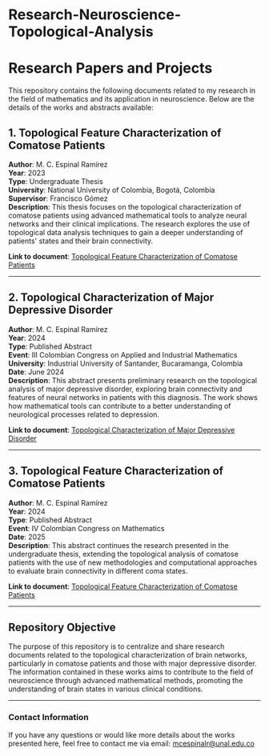 # Research-Neuroscience-Topological-Analysis

# Research Papers and Projects

This repository contains the following documents related to my research in the field of mathematics and its application in neuroscience. Below are the details of the works and abstracts available:

## 1. **Topological Feature Characterization of Comatose Patients**  
**Author**: M. C. Espinal Ramírez  
**Year**: 2023  
**Type**: Undergraduate Thesis  
**University**: National University of Colombia, Bogotá, Colombia  
**Supervisor**: Francisco Gómez  
**Description**: This thesis focuses on the topological characterization of comatose patients using advanced mathematical tools to analyze neural networks and their clinical implications. The research explores the use of topological data analysis techniques to gain a deeper understanding of patients' states and their brain connectivity.

**Link to document**: [Topological Feature Characterization of Comatose Patients](link)

---

## 2. **Topological Characterization of Major Depressive Disorder**  
**Author**: M. C. Espinal Ramírez  
**Year**: 2024  
**Type**: Published Abstract  
**Event**: III Colombian Congress on Applied and Industrial Mathematics  
**University**: Industrial University of Santander, Bucaramanga, Colombia  
**Date**: June 2024  
**Description**: This abstract presents preliminary research on the topological analysis of major depressive disorder, exploring brain connectivity and features of neural networks in patients with this diagnosis. The work shows how mathematical tools can contribute to a better understanding of neurological processes related to depression.

**Link to document**: [Topological Characterization of Major Depressive Disorder](link)

---

## 3. **Topological Feature Characterization of Comatose Patients**  
**Author**: M. C. Espinal Ramírez  
**Year**: 2024  
**Type**: Published Abstract  
**Event**: IV Colombian Congress on Mathematics  
**Date**: 2025  
**Description**: This abstract continues the research presented in the undergraduate thesis, extending the topological analysis of comatose patients with the use of new methodologies and computational approaches to evaluate brain connectivity in different coma states.

**Link to document**: [Topological Feature Characterization of Comatose Patients](link)

---

## Repository Objective

The purpose of this repository is to centralize and share research documents related to the topological characterization of brain networks, particularly in comatose patients and those with major depressive disorder. The information contained in these works aims to contribute to the field of neuroscience through advanced mathematical methods, promoting the understanding of brain states in various clinical conditions.

---

### Contact Information
If you have any questions or would like more details about the works presented here, feel free to contact me via email: mcespinalr@unal.edu.co

